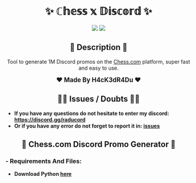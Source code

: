 <h1 align="center">✨ ℂ𝕙𝕖𝕤𝕤 𝕩 𝔻𝕚𝕤𝕔𝕠𝕣𝕕 ✨</h1>

<p align="center">
  <img src="https://img.shields.io/github/stars/H4cK3dR4Du/Chess-Discord-Promo-Gene.svg?style=for-the-badge&labelColor=black&color=c1121f&logo=IOTA"/>
  <img src="https://img.shields.io/github/languages/top/H4cK3dR4Du/Chess-Discord-Promo-Gen.svg?style=for-the-badge&labelColor=black&color=c1121f&logo=javascript"/>
</p>

<h2 align="center"> 📝 Description 📝 </h2>

<p align="center">
    Tool to generate 1M Discord promos on the <a href="https://www.chess.com/">Chess.com</a> platform, super fast and easy to use.
</p>

<p align="center">
  <b><big>❤️ Made By H4cK3dR4Du ❤️</big></b>
</p>

<h2 align="center"> 🤷‍♂️ Issues / Doubts 🤷‍♂️</h2>

- **If you have any questions do not hesitate to enter my discord: https://discord.gg/raducord**
- **Or if you have any error do not forget to report it in: [issues](https://github.com/H4cK3dR4Du/Chess-Discord-Promo-Gen/issues/new)**

<h2 align="center"> 🚀 Chess.com Discord Promo Generator 🚀 </h2>

### - Requirements And Files:

- **Download Python [here](https://www.python.org/downloads/)**